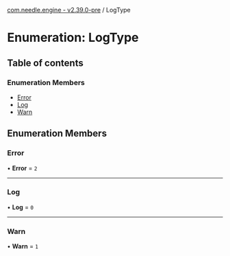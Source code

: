 [com.needle.engine - v2.39.0-pre](../README.md) / LogType

# Enumeration: LogType

## Table of contents

### Enumeration Members

- [Error](LogType.md#error)
- [Log](LogType.md#log)
- [Warn](LogType.md#warn)

## Enumeration Members

### Error

• **Error** = ``2``

___

### Log

• **Log** = ``0``

___

### Warn

• **Warn** = ``1``
